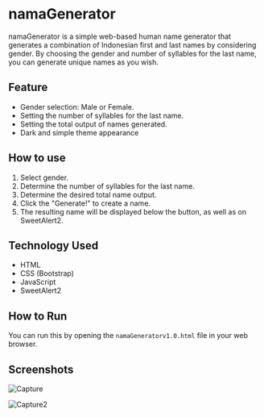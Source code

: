 # namaGenerator
namaGenerator is a simple web-based human name generator that generates a combination of Indonesian first and last names by considering gender. By choosing the gender and number of syllables for the last name, you can generate unique names as you wish.

## Feature
- Gender selection: Male or Female.
- Setting the number of syllables for the last name.
- Setting the total output of names generated.
- Dark and simple theme appearance

## How to use
1. Select gender.
2. Determine the number of syllables for the last name.
3. Determine the desired total name output.
4. Click the "Generate!" to create a name.
5. The resulting name will be displayed below the button, as well as on SweetAlert2.

## Technology Used
- HTML
- CSS (Bootstrap)
- JavaScript
- SweetAlert2

## How to Run
You can run this by opening the `namaGeneratorv1.0.html` file in your web browser.

## Screenshots
![Capture](https://github.com/gilhan94/namaGenerator/assets/119025411/f2a421d5-a2ad-4d39-9c05-98bbee6ea955)


![Capture2](https://github.com/gilhan94/namaGenerator/assets/119025411/55771aa5-97ad-4537-94d8-1c99744859f0)
